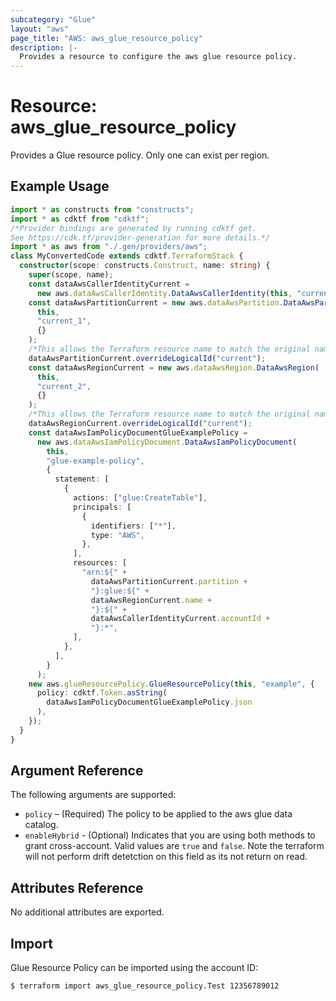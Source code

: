 ```yaml
---
subcategory: "Glue"
layout: "aws"
page_title: "AWS: aws_glue_resource_policy"
description: |-
  Provides a resource to configure the aws glue resource policy.
---
```


# Resource: aws_glue_resource_policy

Provides a Glue resource policy. Only one can exist per region.

## Example Usage

```typescript
import * as constructs from "constructs";
import * as cdktf from "cdktf";
/*Provider bindings are generated by running cdktf get.
See https://cdk.tf/provider-generation for more details.*/
import * as aws from "./.gen/providers/aws";
class MyConvertedCode extends cdktf.TerraformStack {
  constructor(scope: constructs.Construct, name: string) {
    super(scope, name);
    const dataAwsCallerIdentityCurrent =
      new aws.dataAwsCallerIdentity.DataAwsCallerIdentity(this, "current", {});
    const dataAwsPartitionCurrent = new aws.dataAwsPartition.DataAwsPartition(
      this,
      "current_1",
      {}
    );
    /*This allows the Terraform resource name to match the original name. You can remove the call if you don't need them to match.*/
    dataAwsPartitionCurrent.overrideLogicalId("current");
    const dataAwsRegionCurrent = new aws.dataAwsRegion.DataAwsRegion(
      this,
      "current_2",
      {}
    );
    /*This allows the Terraform resource name to match the original name. You can remove the call if you don't need them to match.*/
    dataAwsRegionCurrent.overrideLogicalId("current");
    const dataAwsIamPolicyDocumentGlueExamplePolicy =
      new aws.dataAwsIamPolicyDocument.DataAwsIamPolicyDocument(
        this,
        "glue-example-policy",
        {
          statement: [
            {
              actions: ["glue:CreateTable"],
              principals: [
                {
                  identifiers: ["*"],
                  type: "AWS",
                },
              ],
              resources: [
                "arn:${" +
                  dataAwsPartitionCurrent.partition +
                  "}:glue:${" +
                  dataAwsRegionCurrent.name +
                  "}:${" +
                  dataAwsCallerIdentityCurrent.accountId +
                  "}:*",
              ],
            },
          ],
        }
      );
    new aws.glueResourcePolicy.GlueResourcePolicy(this, "example", {
      policy: cdktf.Token.asString(
        dataAwsIamPolicyDocumentGlueExamplePolicy.json
      ),
    });
  }
}

```

## Argument Reference

The following arguments are supported:

* `policy` – (Required) The policy to be applied to the aws glue data catalog.
* `enableHybrid` - (Optional) Indicates that you are using both methods to grant cross-account. Valid values are `true` and `false`. Note the terraform will not perform drift detetction on this field as its not return on read.

## Attributes Reference

No additional attributes are exported.

## Import

Glue Resource Policy can be imported using the account ID:

```
$ terraform import aws_glue_resource_policy.Test 12356789012
```

<!-- cache-key: cdktf-0.17.0-pre.15 input-9b8beb69de7318cd60c831e1797f7f9435678bc9a2618ad25e6be30273898686 -->
